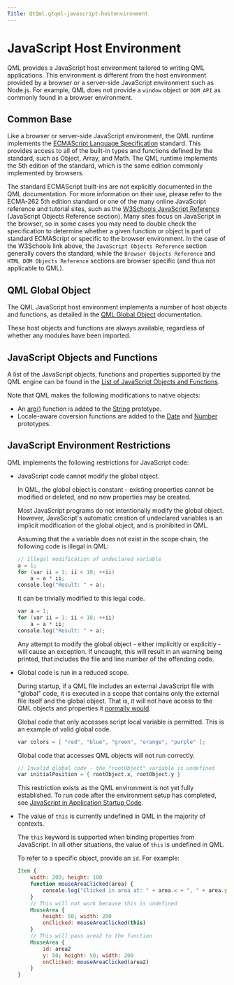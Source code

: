 ```yaml
---
Title: QtQml.qtqml-javascript-hostenvironment
---
```

        
JavaScript Host Environment
===========================

<span class="subtitle"></span>
<span id="details"></span>
QML provides a JavaScript host environment tailored to writing QML applications. This environment is different from the host environment provided by a browser or a server-side JavaScript environment such as Node.js. For example, QML does not provide a `window` object or `DOM API` as commonly found in a browser environment.

<span id="common-base"></span>
Common Base
-----------

Like a browser or server-side JavaScript environment, the QML runtime implements the [ECMAScript Language Specification](http://www.ecma-international.org/publications/standards/Ecma-262.htm) standard. This provides access to all of the built-in types and functions defined by the standard, such as Object, Array, and Math. The QML runtime implements the 5th edition of the standard, which is the same edition commonly implemented by browsers.

The standard ECMAScript built-ins are not explicitly documented in the QML documentation. For more information on their use, please refer to the ECMA-262 5th edition standard or one of the many online JavaScript reference and tutorial sites, such as the [W3Schools JavaScript Reference](http://www.w3schools.com/jsref/default.asp) (JavaScript Objects Reference section). Many sites focus on JavaScript in the browser, so in some cases you may need to double check the specification to determine whether a given function or object is part of standard ECMAScript or specific to the browser environment. In the case of the W3Schools link above, the `JavaScript Objects Reference` section generally covers the standard, while the `Browser Objects Reference` and `HTML DOM Objects Reference` sections are browser specific (and thus not applicable to QML).

<span id="qml-global-object"></span>
QML Global Object
-----------------

The QML JavaScript host environment implements a number of host objects and functions, as detailed in the [QML Global Object](../QtQml.qtqml-javascript-qmlglobalobject.md) documentation.

These host objects and functions are always available, regardless of whether any modules have been imported.

<span id="javascript-objects-and-functions"></span>
JavaScript Objects and Functions
--------------------------------

A list of the JavaScript objects, functions and properties supported by the QML engine can be found in the [List of JavaScript Objects and Functions](../QtQml.qtqml-javascript-functionlist.md).

Note that QML makes the following modifications to native objects:

-   An [arg()](../QtQml.String.md#arg-method) function is added to the [String](../QtQml.String.md) prototype.
-   Locale-aware coversion functions are added to the [Date](../QtQml.Date.md) and [Number](../QtQml.Number.md) prototypes.

<span id="javascript-environment-restrictions"></span>
JavaScript Environment Restrictions
-----------------------------------

QML implements the following restrictions for JavaScript code:

-   JavaScript code cannot modify the global object.

    In QML, the global object is constant - existing properties cannot be modified or deleted, and no new properties may be created.

    Most JavaScript programs do not intentionally modify the global object. However, JavaScript's automatic creation of undeclared variables is an implicit modification of the global object, and is prohibited in QML.

    Assuming that the `a` variable does not exist in the scope chain, the following code is illegal in QML:

    ``` cpp
    // Illegal modification of undeclared variable
    a = 1;
    for (var ii = 1; ii < 10; ++ii)
        a = a * ii;
    console.log("Result: " + a);
    ```

    It can be trivially modified to this legal code.

    ``` cpp
    var a = 1;
    for (var ii = 1; ii < 10; ++ii)
        a = a * ii;
    console.log("Result: " + a);
    ```

    Any attempt to modify the global object - either implicitly or explicitly - will cause an exception. If uncaught, this will result in an warning being printed, that includes the file and line number of the offending code.

-   Global code is run in a reduced scope.

    During startup, if a QML file includes an external JavaScript file with "global" code, it is executed in a scope that contains only the external file itself and the global object. That is, it will not have access to the QML objects and properties it [normally would](../QtQml.qtqml-documents-scope.md).

    Global code that only accesses script local variable is permitted. This is an example of valid global code.

    ``` cpp
    var colors = [ "red", "blue", "green", "orange", "purple" ];
    ```

    Global code that accesses QML objects will not run correctly.

    ``` cpp
    // Invalid global code - the "rootObject" variable is undefined
    var initialPosition = { rootObject.x, rootObject.y }
    ```

    This restriction exists as the QML environment is not yet fully established. To run code after the environment setup has completed, see [JavaScript in Application Startup Code](../QtQml.qtqml-javascript-expressions.md#javascript-in-application-startup-code).

-   The value of `this` is currently undefined in QML in the majority of contexts.

    The `this` keyword is supported when binding properties from JavaScript. In all other situations, the value of `this` is undefined in QML.

    To refer to a specific object, provide an `id`. For example:

    ``` qml
    Item {
        width: 200; height: 100
        function mouseAreaClicked(area) {
            console.log("Clicked in area at: " + area.x + ", " + area.y);
        }
        // This will not work because this is undefined
        MouseArea {
            height: 50; width: 200
            onClicked: mouseAreaClicked(this)
        }
        // This will pass area2 to the function
        MouseArea {
            id: area2
            y: 50; height: 50; width: 200
            onClicked: mouseAreaClicked(area2)
        }
    }
    ```

